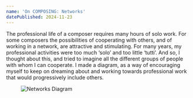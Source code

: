 ```yaml
---
name: 'On COMPOSING: Networks'
datePublished: 2024-11-23
---
```


The professional life of a composer requires many hours of solo work. For some composers the
possibilities of cooperating with others, and of working in a network, are attractive and stimulating.
For many years, my professional activities were too much ‘solo’ and too little ‘tutti’. And so, I
thought about this, and tried to imagine all the different groups of people with whom I can cooperate.
I made a diagram, as a way of encouraging myself to keep on dreaming about and working towards
professional work that would progressively include others.

<figure>
    <img src="/images/my-thoughts/networks-diagram.png" alt="Networks Diagram" />
</figure>